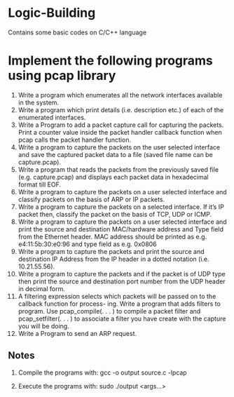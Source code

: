 # Logic-Building
Contains some basic codes on C/C++ language




# Implement the following programs using pcap library
1. Write a program which enumerates all the network interfaces available in the system.
2. Write a program which print details (i.e. description etc.) of each of the enumerated interfaces.
3. Write a Program to add a packet capture call for capturing the packets. Print a counter value
inside the packet handler callback function when pcap calls the packet handler function.
4. Write a program to capture the packets on the user selected interface and save the captured
packet data to a file (saved file name can be capture.pcap).
5. Write a program that reads the packets from the previously saved file (e.g. capture.pcap) and
displays each packet data in hexadecimal format till EOF.
6. Write a program to capture the packets on a user selected interface and classify packets on the
basis of ARP or IP packets.
7. Write a program to capture the packets on a selected interface. If it’s IP packet then, classify
the packet on the basis of TCP, UDP or ICMP.
8. Write a program to capture the packets on a user selected interface and print the source and
destination MAC/hardware address and Type field from the Ethernet header. MAC address
should be printed as e.g. e4:11:5b:30:e0:96 and type field as e.g. 0x0806
9. Write a program to capture the packets and print the source and destination IP Address from
the IP header in a dotted notation (i.e. 10.21.55.56).
10. Write a program to capture the packets and if the packet is of UDP type then print the source
and destination port number from the UDP header in decimal form.
11. A filtering expression selects which packets will be passed on to the callback function for process-
ing. Write a program that adds filters to program. Use pcap_compile(. . . ) to compile a packet
filter and pcap_setfilter(. . . ) to associate a filter you have create with the capture you will be
doing.
12. Write a Program to send an ARP request.

## Notes

1. Compile the programs with:
gcc -o output source.c -lpcap

2. Execute the programs with:
sudo ./output <args...>

